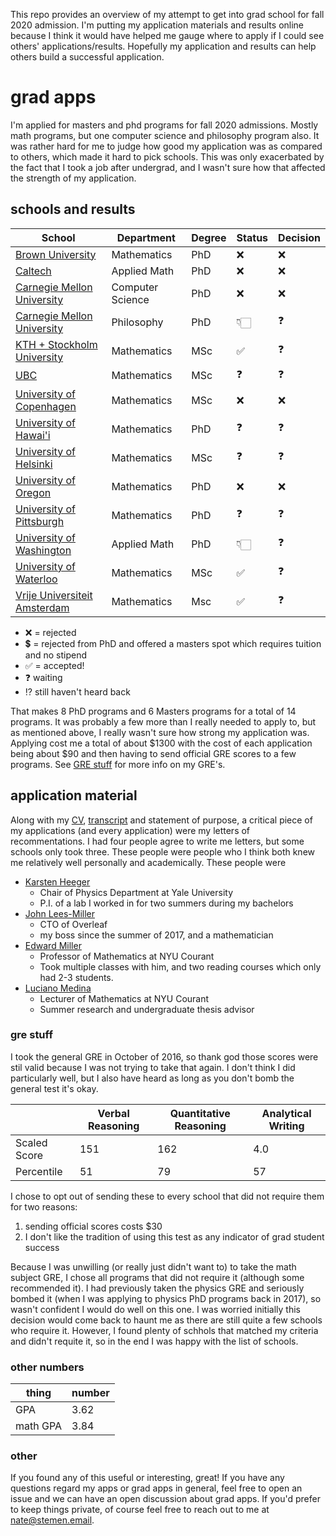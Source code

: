 This repo provides an overview of my attempt to get into grad school for fall 2020 admission. I'm putting my application materials and results online because I think it would have helped me gauge where to apply if I could see others' applications/results. Hopefully my application and results can help others build a successful application. 

# grad apps

I'm applied for masters and phd programs for fall 2020 admissions. Mostly math programs, but one computer science and philosophy program also. It was rather hard for me to judge how good my application was as compared to others, which made it hard to pick schools. This was only exacerbated by the fact that I took a job after undergrad, and I wasn't sure how that affected the strength of my application.

## schools and results
| School                                     | Department       | Degree | Status | Decision |
|--------------------------------------------|------------------|--------|--------|----------|
| [Brown University](brown/)                 | Mathematics      | PhD    | ❌     | ❌       |
| [Caltech](caltech/)                        | Applied Math     | PhD    | ❌     | ❌       |
| [Carnegie Mellon University](cmu/cs/)      | Computer Science | PhD    | ❌     | ❌       |
| [Carnegie Mellon University](cmu/phil/)    | Philosophy       | PhD    | 👇🏻     | ❓       |
| [KTH + Stockholm University](kth/)         | Mathematics      | MSc    | ✅     | ❓       |
| [UBC](ubc/)                                | Mathematics      | MSc    | ❓     | ❓       |
| [University of Copenhagen](copenhagen/)    | Mathematics      | MSc    | ❌     | ❌       |
| [University of Hawai'i](hawaii/)           | Mathematics      | PhD    | ❓     | ❓       |
| [University of Helsinki](helsinki/)        | Mathematics      | MSc    | ❓     | ❓       |
| [University of Oregon](oregon/)            | Mathematics      | PhD    | ❌     | ❌       |
| [University of Pittsburgh](pitt/)          | Mathematics      | PhD    | ❓     | ❓       |
| [University of Washington](washington/)    | Applied Math     | PhD    | 👇🏻     | ❓       |
| [University of Waterloo](waterloo/)        | Mathematics      | MSc    | ✅     | ❓       |
| [Vrije Universiteit Amsterdam](amsterdam/) | Mathematics      | Msc    | ✅     | ❓       |

- ❌ = rejected
- 💲 = rejected from PhD and offered a masters spot which requires tuition and no stipend
- ✅ = accepted!
- ❓ waiting
- ⁉️ still haven't heard back

That makes 8 PhD programs and 6 Masters programs for a total of 14 programs. It was probably a few more than I really needed to apply to, but as mentioned above, I really wasn't sure how strong my application was. Applying cost me a total of about $1300 with the cost of each application being about $90 and then having to send official GRE scores to a few programs. See [GRE stuff](#gre-stuff) for more info on my GRE's.


## application material

Along with my [CV](./cv.pdf), [transcript](./transcript_unofficial.pdf) and statement of purpose, a critical piece of my applications (and every application) were my letters of recommentations. I had four people agree to write me letters, but some schools only took three. These people were people who I think both knew me relatively well personally and academically. These people were
 - [Karsten Heeger](https://heegerlab.yale.edu/karsten-heeger)
   - Chair of Physics Department at Yale University
   - P.I. of a lab I worked in for two summers during my bachelors
 - [John Lees-Miller](https://jdlm.info/)
   - CTO of Overleaf
   - my boss since the summer of 2017, and a mathematician
 - [Edward Miller](https://math.nyu.edu/people/profiles/MILLER_Edward.html)
   - Professor of Mathematics at NYU Courant
   - Took multiple classes with him, and two reading courses which only had 2-3 students.
 - [Luciano Medina](https://sites.google.com/a/nyu.edu/luciano-medina/)
   - Lecturer of Mathematics at NYU Courant
   - Summer research and undergraduate thesis advisor

### gre stuff
I took the general GRE in October of 2016, so thank god those scores were stil valid because I was not trying to take that again. I don't think I did particularly well, but I also have heard as long as you don't bomb the general test it's okay.

|              | Verbal Reasoning | Quantitative Reasoning | Analytical Writing |
|--------------|------------------|------------------------|--------------------|
| Scaled Score | 151              | 162                    | 4.0                |
| Percentile   | 51               | 79                     | 57                 |

I chose to opt out of sending these to every school that did not require them for two reasons:
 1. sending official scores costs $30
 1. I don't like the tradition of using this test as any indicator of grad student success
 
Because I was unwilling (or really just didn't want to) to take the math subject GRE, I chose all programs that did not require it (although some recommended it). I had previously taken the physics GRE and seriously bombed it (when I was applying to physics PhD programs back in 2017), so wasn't confident I would do well on this one. I was worried initially this decision would come back to haunt me as there are still quite a few schools who require it. However, I found plenty of schhols that matched my criteria and didn't requite it, so in the end I was happy with the list of schools.

### other numbers

| thing    | number |
|----------|--------|
| GPA      | 3.62   |
| math GPA | 3.84   |


### other

If you found any of this useful or interesting, great! If you have any questions regard my apps or grad apps in general, feel free to open an issue and we can have an open discussion about grad apps. If you'd prefer to keep things private, of course feel free to reach out to me at [nate@stemen.email](mailto:nate@stemen.email).
